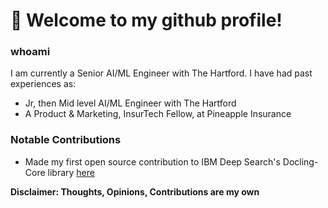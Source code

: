 # 👋 Welcome to my github profile!

### whoami
I am currently a Senior AI/ML Engineer with The Hartford. 
I have had past experiences as:
* Jr, then Mid level AI/ML Engineer with The Hartford
* A Product & Marketing, InsurTech Fellow, at Pineapple Insurance

### Notable Contributions
* Made my first open source contribution to IBM Deep Search's Docling-Core library [here](https://github.com/DS4SD/docling-core/pull/88)

__Disclaimer: Thoughts, Opinions, Contributions are my own__

